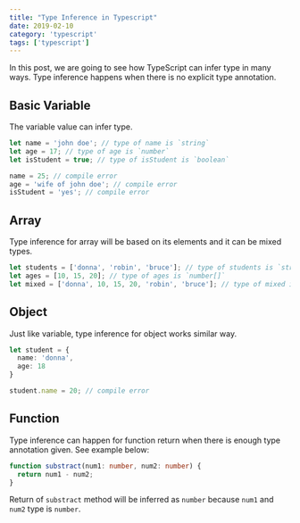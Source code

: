 ```yaml
---
title: "Type Inference in Typescript"
date: 2019-02-10
category: 'typescript'
tags: ['typescript']
---
```


In this post, we are going to see how TypeScript can infer type in many ways. Type inference happens when there is no explicit type annotation.

## Basic Variable

The variable value can infer type.

```typescript
let name = 'john doe'; // type of name is `string`
let age = 17; // type of age is `number`
let isStudent = true; // type of isStudent is `boolean`

name = 25; // compile error
age = 'wife of john doe'; // compile error
isStudent = 'yes'; // compile error
```

## Array

Type inference for array will be based on its elements and it can be mixed types.

```typescript
let students = ['donna', 'robin', 'bruce']; // type of students is `string[]`
let ages = [10, 15, 20]; // type of ages is `number[]`
let mixed = ['donna', 10, 15, 20, 'robin', 'bruce']; // type of mixed is `(string|number)[]
```

## Object

Just like variable, type inference for object works similar way.

```typescript
let student = {
  name: 'donna',
  age: 18
}

student.name = 20; // compile error
```

## Function

Type inference can happen for function return when there is enough type annotation given. See example below:

```typescript
function substract(num1: number, num2: number) {
  return num1 - num2;
}
```

Return of <code>substract</code> method will be inferred as <code>number</code> because <code>num1</code> and <code>num2</code> type is <code>number</code>.

